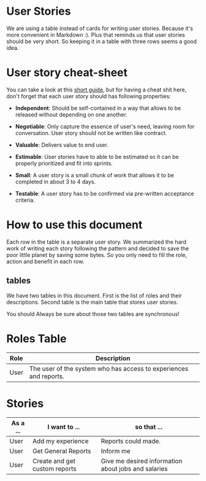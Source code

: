 # User Stories

We are using a table instead of cards for writing user stories. Because it's more convenient in Markdown :). Plus that reminds us that user stories should be very short. So keeping it in a table with three rows seems a good idea.

# User story cheat-sheet

You can take a look at this [short guide](https://www.visual-paradigm.com/guide/agile-software-development/what-is-user-story/), but for having a cheat shit here, don't forget that each user story should has following properties:

- **Independent**: Should be self-contained in a way that allows to be released without depending on one another.

- **Negotiable**: Only capture the essence of user's need, leaving room for conversation. User story should not be written like contract. 
- **Valuable**: Delivers value to end user.
- **Estimable**: User stories have to able to be estimated so it can be properly prioritized and fit into sprints.
- **Small**: A user story is a small chunk of work that allows it to be completed in about 3 to 4 days.
- **Testable**: A user story has to be confirmed via pre-written acceptance criteria.

# How to use this document

Each row in the table is a separate user story. We summarized the hard work of writing each story following the pattern and decided to save the poor little planet by saving some bytes. So you only need to fill the role, action and benefit in each row.

## tables

We have two tables in this document. First is the list of roles and their descriptions. Second table is the main table that stores user stories.

You should Always be sure about those two tables are synchronous!

# Roles Table

| Role | Description                                                  |
| ---- | ------------------------------------------------------------ |
| User | The user of the system who has access to experiences and reports. |

# Stories

| As a ... | I want to ...                 | so that ...                                         |
| -------- | ----------------------------- | --------------------------------------------------- |
| User     | Add my experience             | Reports could made.                                 |
| User     | Get General Reports           | Inform me                                           |
| User     | Create and get custom reports | Give me desired information about jobs and salaries |